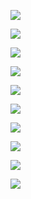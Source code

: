 ![](C:\Users\Wook\AppData\Roaming\marktext\images\2022-07-26-05-42-04-image.png)

![](C:\Users\Wook\AppData\Roaming\marktext\images\2022-07-26-05-42-27-image.png)

![](C:\Users\Wook\AppData\Roaming\marktext\images\2022-07-26-05-42-55-image.png)

![](C:\Users\Wook\AppData\Roaming\marktext\images\2022-07-26-05-44-42-image.png)

![](C:\Users\Wook\AppData\Roaming\marktext\images\2022-07-26-05-44-57-image.png)

![](C:\Users\Wook\AppData\Roaming\marktext\images\2022-07-26-05-46-06-image.png)

![](C:\Users\Wook\AppData\Roaming\marktext\images\2022-07-26-05-47-27-image.png)

![](C:\Users\Wook\AppData\Roaming\marktext\images\2022-07-26-05-47-55-image.png)

![](C:\Users\Wook\AppData\Roaming\marktext\images\2022-07-26-05-48-37-image.png)

![](C:\Users\Wook\AppData\Roaming\marktext\images\2022-07-26-05-50-33-image.png)
